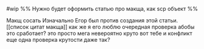 #wip
%%
Нужно будет оформить статью про макща, как scp объект
%%


Макщ сосать
Изначально Егор был против создания этой статьи.
[[список цитат макща]]
как же я его люблю
очередная проверка абобы
это сработает?
это просто мега невероятно круто
вот тебе и конфликт
еще одна проверка крутости
даже так?